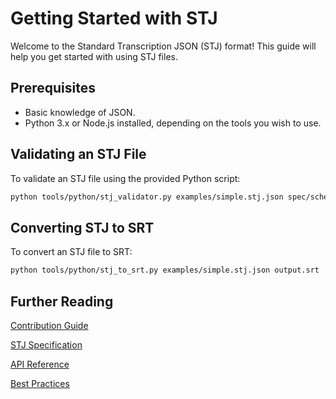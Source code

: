 # Getting Started with STJ

Welcome to the Standard Transcription JSON (STJ) format! This guide will help you get started with using STJ files.

## Prerequisites

- Basic knowledge of JSON.
- Python 3.x or Node.js installed, depending on the tools you wish to use.

## Validating an STJ File

To validate an STJ file using the provided Python script:

```bash
python tools/python/stj_validator.py examples/simple.stj.json spec/schema/stj-schema.json
```

## Converting STJ to SRT

To convert an STJ file to SRT:

```bash
python tools/python/stj_to_srt.py examples/simple.stj.json output.srt
```

## Further Reading

[Contribution Guide](./docs/contributing.md)

[STJ Specification](./spec/stj-specification.md)

[API Reference](./docs/api-reference.md)

[Best Practices](./docs/best-practices.md)

